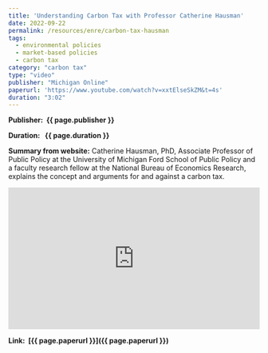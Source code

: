 ```yaml
---
title: 'Understanding Carbon Tax with Professor Catherine Hausman'
date: 2022-09-22
permalink: /resources/enre/carbon-tax-hausman
tags:
  - environmental policies
  - market-based policies
  - carbon tax
category: "carbon tax"
type: "video"
publisher: "Michigan Online"
paperurl: 'https://www.youtube.com/watch?v=xxtElseSkZM&t=4s'
duration: "3:02"
---
```


<!-- Google tag (gtag.js) -->
<script async src="https://www.googletagmanager.com/gtag/js?id=G-Q95WSVMDNZ"></script>
<script>
  window.dataLayer = window.dataLayer || [];
  function gtag(){dataLayer.push(arguments);}
  gtag('js', new Date());

  gtag('config', 'G-Q95WSVMDNZ');
</script>

**<span class="bold-podcast">Publisher: </span>&nbsp;<span class="text-podcast">{{ page.publisher }}</span>**

**<span class="bold-podcast">Duration: </span>&nbsp;<span class="text-podcast"> {{ page.duration }}</span>**

**<span class="bold-podcast">Summary from website:</span>**
Catherine Hausman, PhD, Associate Professor of Public Policy at the University of Michigan Ford School of Public Policy and a faculty research fellow at the National Bureau of Economics Research, explains the concept and arguments for and against a carbon tax.

<div style="max-width:1024px">
  <div style="position:relative;height:0;padding-bottom:56.25%">
    <iframe src="https://www.youtube.com/embed/xxtElseSkZM?si=k_aGBJkMYKzuhwGV" width="1024px" height="576px" title="Understanding Carbon Tax with Professor Catherine Hausman" style="position:absolute;left:0;top:0;width:100%;height:100%"  frameborder="0" scrolling="no" allowfullscreen></iframe>
  </div>
</div>

**<span class="small-podcast">Link:</span> &nbsp;<span class="links-podcast">[{{ page.paperurl }}]({{ page.paperurl }})</span>**